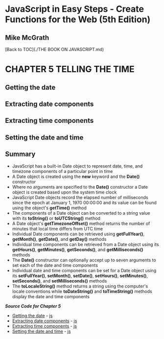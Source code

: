 # **JavaScript in Easy Steps - Create Functions for the Web (5th Edition)**
## Mike McGrath

[Back to TOC](./THE BOOK ON JAVASCRIPT.md)

# CHAPTER 5 TELLING THE TIME
## Getting the date
## Extracting date components
## Extracting time components
## Setting the date and time
## Summary<br>
   * JavaScript has a built-in Date object to represent date, time, and timezone components of a
     particular point in time
   * A Date object is created using the __new__ keyword and the __Date()__ constructor
   * Where no arguments are specified to the __Date()__ constructor a Date object is created based upon
     the system time clock
   * JavaScript Date objects record the elapsed number of milliseconds since the epoch at January 1, 1970
     00:00:00 and its value can be found using the object's __getTime()__ method
   * The components of a Date object can be converted to a string value with its __toString()__ or
     __toUTCString()__ method
   * A Date object's __getTimezoneOffset()__ method returns the number of minutes that local time differs
     from UTC time
   * Individual Date components can be retrieved using __getFullYear()__, __getMonth()__, __getDate()__,
     and __getDay()__ methods
   * Individual time components can be retrieved from a Date object using its __getHours()__, __getMinutes()__,
     __getSeconds()__, and __getMilliseconds()__ methods
   * The __Date()__ constructor can optionally accept up to seven arguments to set each of the date and
     time components
   * Individual date and time components can be set for a Date object using its __setFullYear()__, __setMonth()__, 
     __setDate()__, __setHours()__, __setMinutes()__, __setSeconds()__, and __setMilliseconds()__ methods
   * The __toLocaleString()__ method returns a string using the computer's locale conventions while __toDateString()__
     and __toTimeString()__ methods display the date and time components

***Source Code for Chapter 5***
        <ul>
          <li><a href="src/5-Telling the time/date.html">Getting the date</a> -
            <a href="src/5-Telling the time/date.js"> js</a></li>
          <li><a href="src/5-Telling the time/months.html">Extracting date components</a> -
            <a href="src/5-Telling the time/months.js"> js</a></li>
          <li><a href="src/5-Telling the time/minutes.html">Extracting time components</a> -
            <a href="src/5-Telling the time/minutes.js"> js</a></li>
          <li><a href="src/5-Telling the time/setdate.html">Setting the date and time</a> -
            <a href="src/5-Telling the time/setdate.js"> js</a></li>
        </ul>

